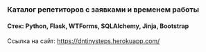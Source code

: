 ### Каталог репетиторов с заявками и временем работы
#### Стек: Python, Flask, WTForms, SQLAlchemy, Jinja, Bootstrap

Ccылка на сайт: https://dntinysteps.herokuapp.com/
